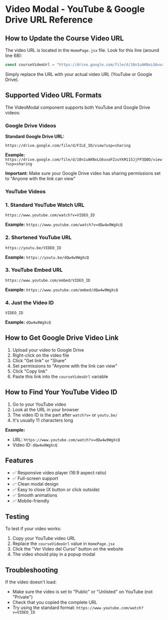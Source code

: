 # Video Modal - YouTube & Google Drive URL Reference

## How to Update the Course Video URL

The video URL is located in the `HomePage.jsx` file. Look for this line (around line 68):

```javascript
const courseVideoUrl = "https://drive.google.com/file/d/10n1uAKNxLG6uvaFZzuYkM115JjFP3Q0D/view?usp=sharing";
```

Simply replace the URL with your actual video URL (YouTube or Google Drive).

## Supported Video URL Formats

The VideoModal component supports both YouTube and Google Drive videos:

### Google Drive Videos

**Standard Google Drive URL:**
```
https://drive.google.com/file/d/FILE_ID/view?usp=sharing
```
**Example:** `https://drive.google.com/file/d/10n1uAKNxLG6uvaFZzuYkM115JjFP3Q0D/view?usp=sharing`

**Important:** Make sure your Google Drive video has sharing permissions set to "Anyone with the link can view"

### YouTube Videos

### 1. Standard YouTube Watch URL
```
https://www.youtube.com/watch?v=VIDEO_ID
```
**Example:** `https://www.youtube.com/watch?v=dQw4w9WgXcQ`

### 2. Shortened YouTube URL
```
https://youtu.be/VIDEO_ID
```
**Example:** `https://youtu.be/dQw4w9WgXcQ`

### 3. YouTube Embed URL
```
https://www.youtube.com/embed/VIDEO_ID
```
**Example:** `https://www.youtube.com/embed/dQw4w9WgXcQ`

### 4. Just the Video ID
```
VIDEO_ID
```
**Example:** `dQw4w9WgXcQ`

## How to Get Google Drive Video Link

1. Upload your video to Google Drive
2. Right-click on the video file
3. Click "Get link" or "Share"
4. Set permissions to "Anyone with the link can view"
5. Click "Copy link"
6. Paste this link into the `courseVideoUrl` variable

## How to Find Your YouTube Video ID

1. Go to your YouTube video
2. Look at the URL in your browser
3. The video ID is the part after `watch?v=` or `youtu.be/`
4. It's usually 11 characters long

**Example:**
- URL: `https://www.youtube.com/watch?v=dQw4w9WgXcQ`
- Video ID: `dQw4w9WgXcQ`

## Features

- ✅ Responsive video player (16:9 aspect ratio)
- ✅ Full-screen support
- ✅ Clean modal design
- ✅ Easy to close (X button or click outside)
- ✅ Smooth animations
- ✅ Mobile-friendly

## Testing

To test if your video works:
1. Copy your YouTube video URL
2. Replace the `courseVideoUrl` value in `HomePage.jsx`
3. Click the "Ver Video del Curso" button on the website
4. The video should play in a popup modal

## Troubleshooting

If the video doesn't load:
- Make sure the video is set to "Public" or "Unlisted" on YouTube (not "Private")
- Check that you copied the complete URL
- Try using the standard format: `https://www.youtube.com/watch?v=VIDEO_ID`

